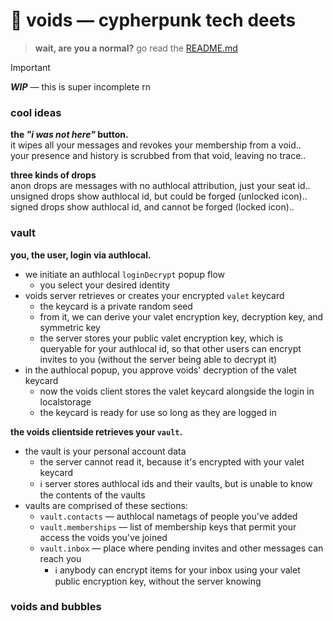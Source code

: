
# 🌌 voids — cypherpunk tech deets
> **wait, are you a normal?** go read the [README.md](README.md)  

> [!IMPORTANT]
> ***WIP*** — this is super incomplete rn

### cool ideas

**the *"i was not here"* button.**  
it wipes all your messages and revokes your membership from a void..  
your presence and history is scrubbed from that void, leaving no trace..  

**three kinds of drops**  
anon drops are messages with no authlocal attribution, just your seat id..  
unsigned drops show authlocal id, but could be forged (unlocked icon)..  
signed drops show authlocal id, and cannot be forged (locked icon)..  


### vault

**you, the user, login via authlocal.**
- we initiate an authlocal `loginDecrypt` popup flow
  - you select your desired identity
- voids server retrieves or creates your encrypted `valet` keycard
  - the keycard is a private random seed
  - from it, we can derive your valet encryption key, decryption key, and symmetric key
  - the server stores your public valet encryption key, which is queryable for your authlocal id, so that other users can encrypt invites to you (without the server being able to decrypt it)
- in the authlocal popup, you approve voids' decryption of the valet keycard
  - now the voids client stores the valet keycard alongside the login in localstorage
  - the keycard is ready for use so long as they are logged in

**the voids clientside retrieves your `vault`.**
- the vault is your personal account data
  - the server cannot read it, because it's encrypted with your valet keycard
  - ℹ️ server stores authlocal ids and their vaults, but is unable to know the contents of the vaults
- vaults are comprised of these sections:
  - `vault.contacts` — authlocal nametags of people you've added
  - `vault.memberships` — list of membership keys that permit your access the voids you've joined
  - `vault.inbox` — place where pending invites and other messages can reach you
    - ℹ️ anybody can encrypt items for your inbox using your valet public encryption key, without the server knowing

### voids and bubbles

